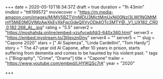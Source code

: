 +++
date = 2020-05-13T18:34:37Z
draft = true
duration = "1h 43min"
imdbid = "tt6199572"
moviecover = "https://m.media-amazon.com/images/M/MV5BZTVmMDU3MjctMmUxNi00NzI3LWI1NGMtMmY5MjE0MGVlMzAwXkEyXkFqcGdeQXVyODk4OTc3MTY@._V1_UX182_CR0,0,182,268_AL_.jpg"
rating = "5.5"
server2 = "https://moshahda.online/embed-xzufvcwbfdi3-640x360.html"
server3 = "https://embed.mystream.to/3tljexzn0iny"
server4 = ""
server5 = ""
slug = "Capone 2020"
stars = [" Al Sapienza", "Linda Cardellini", "Tom Hardy"]
story = " The 47-year old Al Capone, after 10 years in prison, starts suffering from dementia and comes to be haunted by his violent past. "
tags = ["Biography", "Crime", "Drama"]
title = "Capone"
trailer = "https://www.youtube.com/embed/LHYlKQSc7rA"
year = "2020"

+++
